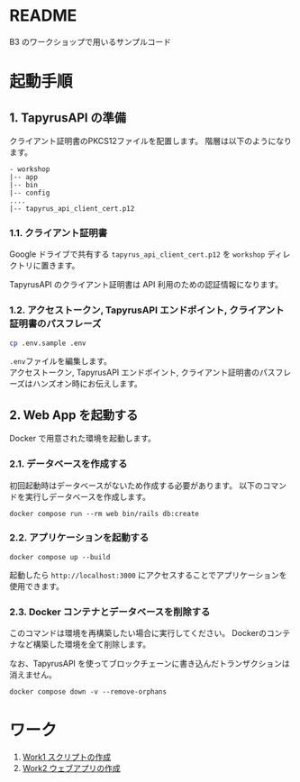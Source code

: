 # README

B3 のワークショップで用いるサンプルコード

# 起動手順

## 1. TapyrusAPI の準備

クライアント証明書のPKCS12ファイルを配置します。
階層は以下のようになります。

```
- workshop
|-- app
|-- bin
|-- config
....
|-- tapyrus_api_client_cert.p12
```
### 1.1. クライアント証明書

Google ドライブで共有する `tapyrus_api_client_cert.p12` を `workshop` ディレクトリに置きます。

TapyrusAPI のクライアント証明書は API 利用のための認証情報になります。

### 1.2. アクセストークン, TapyrusAPI エンドポイント, クライアント証明書のパスフレーズ

```bash
cp .env.sample .env
```

`.env`ファイルを編集します。  
アクセストークン, TapyrusAPI エンドポイント, クライアント証明書のパスフレーズはハンズオン時にお伝えします。  

## 2. Web App を起動する

Docker で用意された環境を起動します。

### 2.1. データベースを作成する

初回起動時はデータベースがないため作成する必要があります。
以下のコマンドを実行しデータベースを作成します。

```
docker compose run --rm web bin/rails db:create
```

### 2.2. アプリケーションを起動する

```
docker compose up --build
```

起動したら `http://localhost:3000` にアクセスすることでアプリケーションを使用できます。

### 2.3. Docker コンテナとデータベースを削除する

このコマンドは環境を再構築したい場合に実行してください。
Dockerのコンテナなど構築した環境を全て削除します。

なお、TapyrusAPI を使ってブロックチェーンに書き込んだトランザクションは消えません。

```
docker compose down -v --remove-orphans
```

# ワーク

1. [Work1 スクリプトの作成](doc/work1.md)
1. [Work2 ウェブアプリの作成](doc/work2.md)
